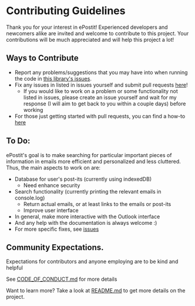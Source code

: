 # Contributing Guidelines

Thank you for your interest in ePostit! Experienced developers and newcomers alike are invited and welcome to contribute to this project. Your contributions will be much appreciated and will help this project a lot!

## Ways to Contribute
- Report any problems/suggestions that you may have into when running the code in [this library's issues](https://github.com/sarmxzh/PostITab/issues). 
- Fix any issues in listed in issues yourself and submit pull requests [here](https://github.com/sarmxzh/PostITab/pulls)!
  - If you would like to work on a problem or some functionality not listed in issues, please create an issue yourself and wait for my response (I will aim to get back to you within a couple days) before working
- For those just getting started with pull requests, you can find a how-to [here](https://help.github.com/articles/using-pull-requests/)

## To Do:
ePostit's goal is to make searching for particular important pieces of information in emails more efficient and personalized and less cluttered. Thus, the main aspects to work on are:
- Database for user's post-its (currently using indexedDB)
  - Need enhance security
- Search functionality (currently printing the relevant emails in console.log)
  - Return actual emails, or at least links to the emails or post-its
  - Improve user interface
- In general, make more interactive with the Outlook interface
- And any help with the documentation is always welcome :)
- For more specific fixes, see [issues](https://github.com/sarmxzh/ePostit/issues)

## Community Expectations.
Expectations for contributors and anyone employing are to be kind and helpful 

See [CODE_OF_CONDUCT.md](https://github.com/sarmxzh/ePostit/blob/master/CODE_OF_CONDUCT.md) for more details


Want to learn more? Take a look at [README.md](https://github.com/sarmxzh/ePostit/blob/master/README.md) to get more details on the project.
